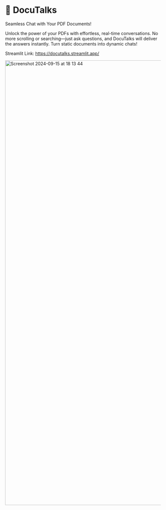 # 📄 DocuTalks

Seamless Chat with Your PDF Documents!

Unlock the power of your PDFs with effortless, real-time conversations. No more scrolling or searching—just ask questions, and DocuTalks will deliver the answers instantly. Turn static documents into dynamic chats!

Streamlit Link: https://docutalks.streamlit.app/

<img width="1440" alt="Screenshot 2024-09-15 at 18 13 44" src="https://github.com/user-attachments/assets/8d24d627-0c1c-4081-8d60-35cdaacc9289">

